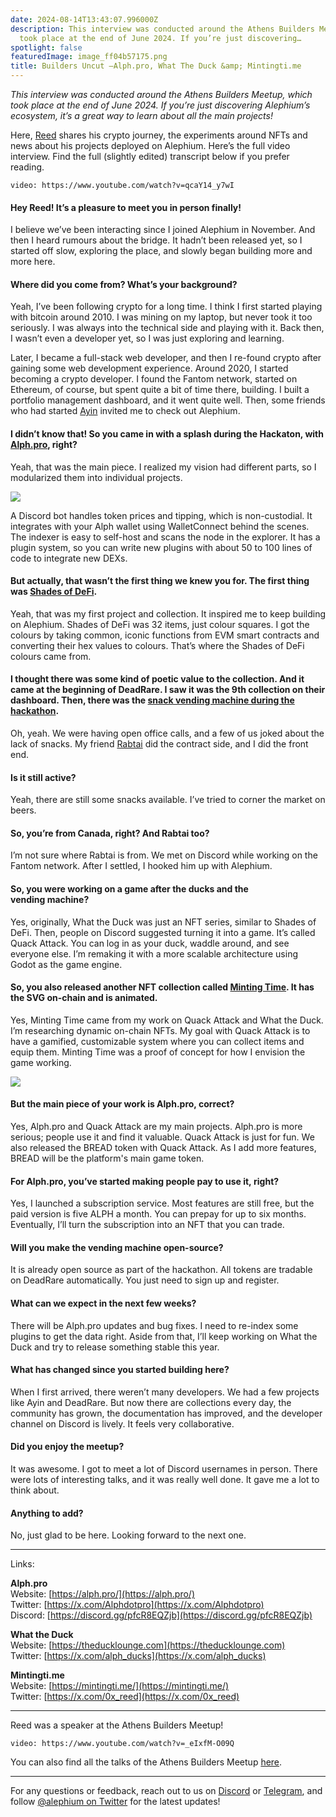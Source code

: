 ```yaml
---
date: 2024-08-14T13:43:07.996000Z
description: This interview was conducted around the Athens Builders Meetup, which
  took place at the end of June 2024. If you’re just discovering…
spotlight: false
featuredImage: image_ff04b57175.png
title: Builders Uncut —Alph.pro, What The Duck &amp; Mintingti.me
---
```


_This interview was conducted around the Athens Builders Meetup, which took place at the end of June 2024. If you’re just discovering Alephium’s ecosystem, it’s a great way to learn about all the main projects!_

Here, [Reed](https://x.com/0x_reed) shares his crypto journey, the experiments around NFTs and news about his projects deployed on Alephium. Here’s the full video interview. Find the full (slightly edited) transcript below if you prefer reading.

`video: https://www.youtube.com/watch?v=qcaY14_y7wI`

#### Hey Reed! It’s a pleasure to meet you in person finally!

I believe we’ve been interacting since I joined Alephium in November. And then I heard rumours about the bridge. It hadn’t been released yet, so I started off slow, exploring the place, and slowly began building more and more here.

#### Where did you come from? What’s your background?

Yeah, I’ve been following crypto for a long time. I think I first started playing with bitcoin around 2010. I was mining on my laptop, but never took it too seriously. I was always into the technical side and playing with it. Back then, I wasn’t even a developer yet, so I was just exploring and learning.

Later, I became a full-stack web developer, and then I re-found crypto after gaining some web development experience. Around 2020, I started becoming a crypto developer. I found the Fantom network, started on Ethereum, of course, but spent quite a bit of time there, building. I built a portfolio management dashboard, and it went quite well. Then, some friends who had started [Ayin](http://ayin.app) invited me to check out Alephium.

#### I didn’t know that! So you came in with a splash during the Hackaton, with [Alph.pro](http://alph.pro), right?

Yeah, that was the main piece. I realized my vision had different parts, so I modularized them into individual projects.

![](image_6f409d33f8.png)

A Discord bot handles token prices and tipping, which is non-custodial. It integrates with your Alph wallet using WalletConnect behind the scenes. The indexer is easy to self-host and scans the node in the explorer. It has a plugin system, so you can write new plugins with about 50 to 100 lines of code to integrate new DEXs.

#### But actually, that wasn’t the first thing we knew you for. The first thing was [Shades of DeFi](https://deadrare.io/collection/shades-of-defi).

Yeah, that was my first project and collection. It inspired me to keep building on Alephium. Shades of DeFi was 32 items, just colour squares. I got the colours by taking common, iconic functions from EVM smart contracts and converting their hex values to colours. That’s where the Shades of DeFi colours came from.

#### I thought there was some kind of poetic value to the collection. And it came at the beginning of DeadRare. I saw it was the 9th collection on their dashboard. Then, there was the [snack vending machine during the hackathon](https://snacks.alph.pro/).

Oh, yeah. We were having open office calls, and a few of us joked about the lack of snacks. My friend [Rabtai](https://x.com/rabTAI) did the contract side, and I did the front end.

#### Is it still active?

Yeah, there are still some snacks available. I’ve tried to corner the market on beers.

#### So, you’re from Canada, right? And Rabtai too?

I’m not sure where Rabtai is from. We met on Discord while working on the Fantom network. After I settled, I hooked him up with Alephium.

#### So, you were working on a game after the ducks and the vending machine?

Yes, originally, What the Duck was just an NFT series, similar to Shades of DeFi. Then, people on Discord suggested turning it into a game. It’s called Quack Attack. You can log in as your duck, waddle around, and see everyone else. I’m remaking it with a more scalable architecture using Godot as the game engine.

#### So, you also released another NFT collection called [Minting Time](http://mintingti.me). It has the SVG on-chain and is animated.

Yes, Minting Time came from my work on Quack Attack and What the Duck. I’m researching dynamic on-chain NFTs. My goal with Quack Attack is to have a gamified, customizable system where you can collect items and equip them. Minting Time was a proof of concept for how I envision the game working.

![](image_fd7048f025.png)

#### But the main piece of your work is Alph.pro, correct?

Yes, Alph.pro and Quack Attack are my main projects. Alph.pro is more serious; people use it and find it valuable. Quack Attack is just for fun. We also released the BREAD token with Quack Attack. As I add more features, BREAD will be the platform's main game token.

#### For Alph.pro, you’ve started making people pay to use it, right?

Yes, I launched a subscription service. Most features are still free, but the paid version is five ALPH a month. You can prepay for up to six months. Eventually, I’ll turn the subscription into an NFT that you can trade.

#### Will you make the vending machine open-source?

It is already open source as part of the hackathon. All tokens are tradable on DeadRare automatically. You just need to sign up and register.

#### What can we expect in the next few weeks?

There will be Alph.pro updates and bug fixes. I need to re-index some plugins to get the data right. Aside from that, I’ll keep working on What the Duck and try to release something stable this year.

#### What has changed since you started building here?

When I first arrived, there weren’t many developers. We had a few projects like Ayin and DeadRare. But now there are collections every day, the community has grown, the documentation has improved, and the developer channel on Discord is lively. It feels very collaborative.

#### Did you enjoy the meetup?

It was awesome. I got to meet a lot of Discord usernames in person. There were lots of interesting talks, and it was really well done. It gave me a lot to think about.

#### Anything to add?

No, just glad to be here. Looking forward to the next one.

---
Links:

**Alph.pro**  
Website: [https://alph.pro/](https://alph.pro/)  
Twitter: [https://x.com/Alphdotpro](https://x.com/Alphdotpro)  
Discord: [https://discord.gg/pfcR8EQZjb](https://discord.gg/pfcR8EQZjb)

**What the Duck**  
Website: [https://theducklounge.com](https://theducklounge.com)  
Twitter: [https://x.com/alph_ducks](https://x.com/alph_ducks)

**Mintingti.me**  
Website: [https://mintingti.me/](https://mintingti.me/)  
Twitter: [https://x.com/0x_reed](https://x.com/0x_reed)

---

Reed was a speaker at the Athens Builders Meetup!

`video: https://www.youtube.com/watch?v=_eIxfM-O09Q`

You can also find all the talks of the Athens Builders Meetup [here](/news/post/all-the-athens-meetup-presentations-f419195640ce?source=user_profile---------0----------------------------).

---

For any questions or feedback, reach out to us on [Discord](/discord) or [Telegram](https://t.me/alephiumgroup), and follow [@alephium on Twitter](https://x.com/alephium) for the latest updates!
